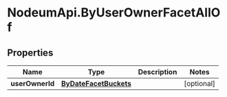 # NodeumApi.ByUserOwnerFacetAllOf

## Properties

Name | Type | Description | Notes
------------ | ------------- | ------------- | -------------
**userOwnerId** | [**ByDateFacetBuckets**](ByDateFacetBuckets.md) |  | [optional] 


